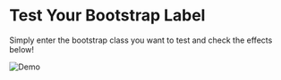 # Test Your Bootstrap Label

Simply enter the bootstrap class you want to test and check the effects below!

![Demo](http://i1.piimg.com/573456/4165d905dcea23dc.png)
